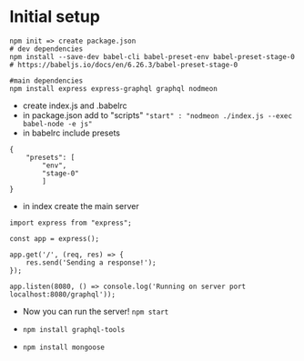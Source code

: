 # Initial setup

```
npm init => create package.json
# dev dependencies 
npm install --save-dev babel-cli babel-preset-env babel-preset-stage-0
# https://babeljs.io/docs/en/6.26.3/babel-preset-stage-0

#main dependencies
npm install express express-graphql graphql nodmeon
```

* create index.js and .babelrc
* in package.json add to "scripts" ```"start" : "nodmeon ./index.js --exec babel-node -e js"```
* in babelrc include presets 
  
```
{
    "presets": [
        "env",
        "stage-0"
        ]
}
```
* in index create the main server
```
import express from "express";

const app = express();

app.get('/', (req, res) => {
    res.send('Sending a response!');
});

app.listen(8080, () => console.log('Running on server port localhost:8080/graphql'));
```

* Now you can run the server! `npm start` 

* `npm install graphql-tools`

* `npm install mongoose`